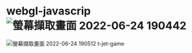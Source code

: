 # webgl-javascrip![螢幕擷取畫面 2022-06-24 190442](https://user-images.githubusercontent.com/79260866/175522490-737a6f60-be94-4903-b84d-4170386dc1f3.jpg)
![螢幕擷取畫面 2022-06-24 190512](https://user-images.githubusercontent.com/79260866/175522496-486955bd-7716-4c9d-9aca-0466d98f0a54.jpg)
t-jet-game
